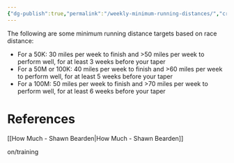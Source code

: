 ```yaml
---
{"dg-publish":true,"permalink":"/weekly-minimum-running-distances/","created":"2021-11-17T21:05:53.000-05:00","updated":"2024-03-05T20:35:03.123-05:00"}
---
```


The following are some minimum running distance targets based on race distance:

- For a 50K: 30 miles per week to finish and >50 miles per week to perform well, for at least 3 weeks before your taper
- For a 50M or 100K: 40 miles per week to finish and >60 miles per week to perform well, for at least 5 weeks before your taper
- For a 100M: 50 miles per week to finish and >70 miles per week to perform well, for at least 6 weeks before your taper

# References

[[How Much - Shawn Bearden\|How Much - Shawn Bearden]]

on/training
